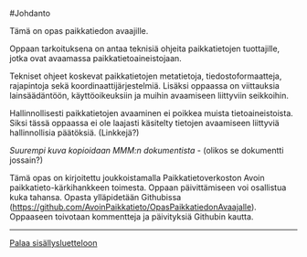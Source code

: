 #Johdanto

Tämä on opas paikkatiedon avaajille.

Oppaan tarkoituksena on antaa teknisiä ohjeita paikkatietojen tuottajille, jotka ovat avaamassa paikkatietoaineistojaan.

Tekniset ohjeet koskevat paikkatietojen metatietoja, tiedostoformaatteja, rajapintoja sekä koordinaattijärjestelmiä. Lisäksi oppaassa on viittauksia lainsäädäntöön, käyttöoikeuksiin ja muihin avaamiseen liittyviin seikkoihin.

Hallinnollisesti paikkatietojen avaaminen ei poikkea muista tietoaineistoista. Siksi tässä oppaassa ei ole laajasti käsitelty tietojen avaamiseen liittyviä hallinnollisia päätöksiä. (Linkkejä?)

*Suurempi kuva kopioidaan MMM:n dokumentista* - (olikos se dokumentti jossain?)

Tämä opas on kirjoitettu joukkoistamalla Paikkatietoverkoston Avoin paikkatieto-kärkihankkeen toimesta. Oppaan päivittämiseen voi osallistua kuka tahansa. Opasta ylläpidetään Githubissa (https://github.com/AvoinPaikkatieto/OpasPaikkatiedonAvaajalle). Oppaaseen toivotaan kommentteja ja päivityksiä Githubin kautta.

-----
[Palaa sisällysluetteloon](Sisällysluettelo.md)
